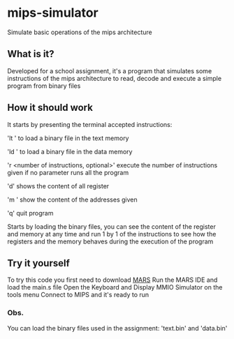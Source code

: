 # mips-simulator
Simulate basic operations of the mips architecture

## What is it?
Developed for a school assignment, it's a program that simulates some
instructions of the mips architecture to read, decode and execute a simple
program from binary files

## How it should work
It starts by presenting the terminal accepted instructions:

'lt <name of the file>' to load a binary file in the text memory
  
'ld <name of the file>' to load a binary file in the data memory
  
'r <number of instructions, optional>' execute the number of instructions given
                                     if no parameter runs all the program
                                     
'd' shows the content of all register

'm <initial address> <number of addresses>' show the content of the addresses given

'q' quit program

Starts by loading the binary files, you can see the content of the register
and memory at any time and run 1 by 1 of the instructions to see how the
registers and the memory behaves during the execution of the program

## Try it yourself
To try this code you first need to download [MARS](http://courses.missouristate.edu/KenVollmar/MARS/download.htm)
Run the MARS IDE and load the main.s file
Open the Keyboard and Display MMIO Simulator on the tools menu
Connect to MIPS and it's ready to run

### Obs.
You can load the binary files used in the assignment:
'text.bin' and 'data.bin'
